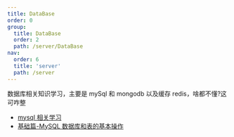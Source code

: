 ```yaml
---
title: DataBase
order: 0
group:
  title: DataBase
  order: 2
  path: /server/DataBase
nav:
  order: 6
  title: 'server'
  path: /server
---
```


数据库相关知识学习，主要是 mySql 和 mongodb 以及缓存 redis，啥都不懂?这可咋整

- [mysql 相关学习](https://www.runoob.com/mysql/mysql-create-database.html)
- [基础篇-MySQL 数据库和表的基本操作](https://mp.weixin.qq.com/s/hBuj2mIVkwqxtShAAWpfEA)
